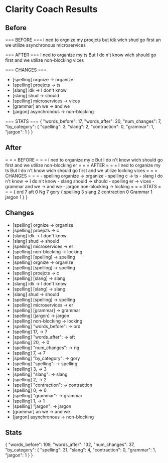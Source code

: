# Clarity Coach Results

## Before
=== BEFORE ===
i ned to orgnize my proejcts but idk wich shud go first an we utilize asynchronous microservices

=== AFTER ===
I ned to organize my ts But I do n't know wich should go first and we utilize non-blocking vices

=== CHANGES ===
- [spelling] orgnize → organize
- [spelling] proejcts → ts
- [slang] idk → I don't know
- [slang] shud → should
- [spelling] microservices → vices
- [grammar] an we → and we
- [jargon] asynchronous → non-blocking

=== STATS ===
{
  "words_before": 17,
  "words_after": 20,
  "num_changes": 7,
  "by_category": {
    "spelling": 3,
    "slang": 2,
    "contraction": 0,
    "grammar": 1,
    "jargon": 1
  }
}

## After
= = = BEFORE = = = i ned to organize my c But I do n't know wich should go first and we utilize non-blocking er = = = AFTER = = = I ned to organize my ts But I do n't know wich should go first and we utilize locking vices = = = CHANGES = = = - spelling organize → organize - spelling c → ts - slang I do n't know → I do n't know - slang should → should - spelling er → vices - grammar and we → and we - jargon non-blocking → locking = = = STATS = = = { ord 7 aft 0 Ng 7 gory { spelling 3 slang 2 contraction 0 Grammar 1 jargon 1 } }

## Changes
- [spelling] orgnize → organize
- [spelling] proejcts → c
- [slang] idk → I don't know
- [slang] shud → should
- [spelling] microservices → er
- [spelling] non-blocking → locking
- [spelling] [spelling] → spelling
- [spelling] orgnize → organize
- [spelling] [spelling] → spelling
- [spelling] proejcts → c
- [spelling] [slang] → slang
- [slang] idk → I don't know
- [spelling] [slang] → slang
- [slang] shud → should
- [spelling] [spelling] → spelling
- [spelling] microservices → er
- [spelling] [grammar] → grammar
- [spelling] [jargon] → jargon
- [spelling] non-blocking → locking
- [spelling] "words_before": → ord
- [spelling] 17, → 7
- [spelling] "words_after": → aft
- [spelling] 20, → 0
- [spelling] "num_changes": → ng
- [spelling] 7, → 7
- [spelling] "by_category": → gory
- [spelling] "spelling": → spelling
- [spelling] 3, → 3
- [spelling] "slang": → slang
- [spelling] 2, → 2
- [spelling] "contraction": → contraction
- [spelling] 0, → 0
- [spelling] "grammar": → grammar
- [spelling] 1, → 1
- [spelling] "jargon": → jargon
- [grammar] an we → and we
- [jargon] asynchronous → non-blocking

## Stats
{
  "words_before": 109,
  "words_after": 132,
  "num_changes": 37,
  "by_category": {
    "spelling": 31,
    "slang": 4,
    "contraction": 0,
    "grammar": 1,
    "jargon": 1
  }
}